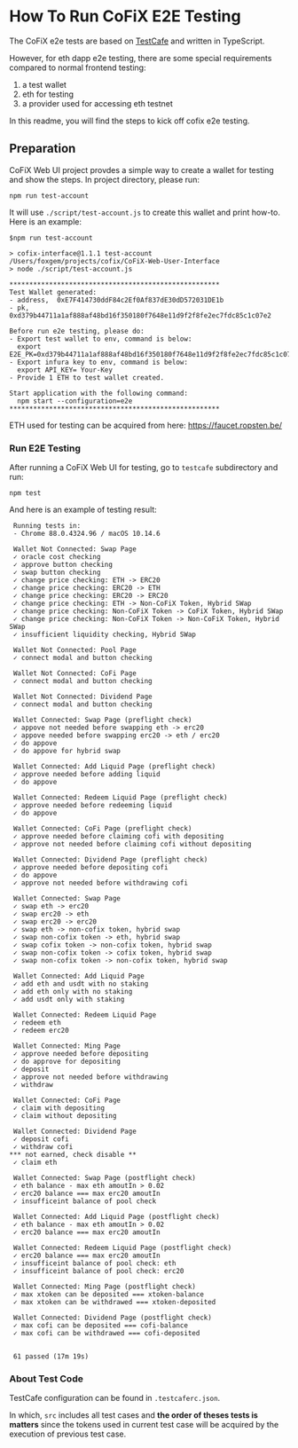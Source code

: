 # How To Run CoFiX E2E Testing

The CoFiX e2e tests are based on [TestCafe](https://devexpress.github.io/testcafe/) and written in TypeScript.

However, for eth dapp e2e testing, there are some special requirements compared to normal frontend testing:

1. a test wallet
1. eth for testing
1. a provider used for accessing eth testnet

In this readme, you will find the steps to kick off cofix e2e testing.

## Preparation

CoFiX Web UI project provdes a simple way to create a wallet for testing and show the steps. In project directory, please run:

```shell
npm run test-account
```

It will use `./script/test-account.js` to create this wallet and print how-to. Here is an example:

```
$npm run test-account

> cofix-interface@1.1.1 test-account /Users/foxgem/projects/cofix/CoFiX-Web-User-Interface
> node ./script/test-account.js

*****************************************************
Test Wallet generated:
- address,  0xE7F414730ddF84c2Ef0Af837dE30dD572031DE1b
- pk,  0xd379b44711a1af888af48bd16f350180f7648e11d9f2f8fe2ec7fdc85c1c07e2

Before run e2e testing, please do:
- Export test wallet to env, command is below:
  export E2E_PK=0xd379b44711a1af888af48bd16f350180f7648e11d9f2f8fe2ec7fdc85c1c07e2
- Export infura key to env, command is below:
  export API_KEY= Your-Key
- Provide 1 ETH to test wallet created.

Start application with the following command:
  npm start --configuration=e2e
*****************************************************
```

ETH used for testing can be acquired from here: https://faucet.ropsten.be/

### Run E2E Testing

After running a CoFiX Web UI for testing, go to `testcafe` subdirectory and run:

```shell
npm test
```

And here is an example of testing result:

```
 Running tests in:
 - Chrome 88.0.4324.96 / macOS 10.14.6

 Wallet Not Connected: Swap Page
 ✓ oracle cost checking
 ✓ approve button checking
 ✓ swap button checking
 ✓ change price checking: ETH -> ERC20
 ✓ change price checking: ERC20 -> ETH
 ✓ change price checking: ERC20 -> ERC20
 ✓ change price checking: ETH -> Non-CoFiX Token, Hybrid SWap
 ✓ change price checking: Non-CoFiX Token -> CoFiX Token, Hybrid SWap
 ✓ change price checking: Non-CoFiX Token -> Non-CoFiX Token, Hybrid SWap
 ✓ insufficient liquidity checking, Hybrid SWap

 Wallet Not Connected: Pool Page
 ✓ connect modal and button checking

 Wallet Not Connected: CoFi Page
 ✓ connect modal and button checking

 Wallet Not Connected: Dividend Page
 ✓ connect modal and button checking

 Wallet Connected: Swap Page (preflight check)
 ✓ appove not needed before swapping eth -> erc20
 ✓ appove needed before swapping erc20 -> eth / erc20
 ✓ do appove
 ✓ do appove for hybrid swap

 Wallet Connected: Add Liquid Page (preflight check)
 ✓ approve needed before adding liquid
 ✓ do appove

 Wallet Connected: Redeem Liquid Page (preflight check)
 ✓ approve needed before redeeming liquid
 ✓ do appove

 Wallet Connected: CoFi Page (preflight check)
 ✓ approve needed before claiming cofi with depositing
 ✓ approve not needed before claiming cofi without depositing

 Wallet Connected: Dividend Page (preflight check)
 ✓ approve needed before depositing cofi
 ✓ do appove
 ✓ approve not needed before withdrawing cofi

 Wallet Connected: Swap Page
 ✓ swap eth -> erc20
 ✓ swap erc20 -> eth
 ✓ swap erc20 -> erc20
 ✓ swap eth -> non-cofix token, hybrid swap
 ✓ swap non-cofix token -> eth, hybrid swap
 ✓ swap cofix token -> non-cofix token, hybrid swap
 ✓ swap non-cofix token -> cofix token, hybrid swap
 ✓ swap non-cofix token -> non-cofix token, hybrid swap

 Wallet Connected: Add Liquid Page
 ✓ add eth and usdt with no staking
 ✓ add eth only with no staking
 ✓ add usdt only with staking

 Wallet Connected: Redeem Liquid Page
 ✓ redeem eth
 ✓ redeem erc20

 Wallet Connected: Ming Page
 ✓ approve needed before depositing
 ✓ do approve for depositing
 ✓ deposit
 ✓ approve not needed before withdrawing
 ✓ withdraw

 Wallet Connected: CoFi Page
 ✓ claim with depositing
 ✓ claim without depositing

 Wallet Connected: Dividend Page
 ✓ deposit cofi
 ✓ withdraw cofi
*** not earned, check disable **
 ✓ claim eth

 Wallet Connected: Swap Page (postflight check)
 ✓ eth balance - max eth amoutIn > 0.02
 ✓ erc20 balance === max erc20 amoutIn
 ✓ insufficeint balance of pool check

 Wallet Connected: Add Liquid Page (postflight check)
 ✓ eth balance - max eth amoutIn > 0.02
 ✓ erc20 balance === max erc20 amoutIn

 Wallet Connected: Redeem Liquid Page (postflight check)
 ✓ erc20 balance === max erc20 amoutIn
 ✓ insufficeint balance of pool check: eth
 ✓ insufficeint balance of pool check: erc20

 Wallet Connected: Ming Page (postflight check)
 ✓ max xtoken can be deposited === xtoken-balance
 ✓ max xtoken can be withdrawed === xtoken-deposited

 Wallet Connected: Dividend Page (postflight check)
 ✓ max cofi can be deposited === cofi-balance
 ✓ max cofi can be withdrawed === cofi-deposited


 61 passed (17m 19s)
```

### About Test Code

TestCafe configuration can be found in `.testcaferc.json`.

In which, `src` includes all test cases and **the order of theses tests is matters** since the tokens used in current test case will be acquired by the execution of previous test case.
